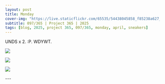 ```yaml
---
layout: post
title: Monday
cover-img: "https://live.staticflickr.com/65535/54438045858_f85238a627_h.jpg"
subtitle: 097/365 | Project 365 | 2025
tags: [blog, 2025, project 365, 097/365, monday, april, sneakers]
---
```

<style>
  .intro-header.big-img {
    background-position:center; 
  }
</style>
UNDS x 2. :P. WDYWT.
<p class="post-img-wrap">
  <img src="https://live.staticflickr.com/65535/54438045858_f85238a627_h.jpg">
</p>
<p class="post-img-wrap">
  <img src="https://live.staticflickr.com/65535/54437803811_3e4da41c88_h.jpg">
</p>
<p class="post-img-wrap">
  <img src="https://live.staticflickr.com/65535/54437991804_ff53ede2a4_h.jpg">
</p>
---
